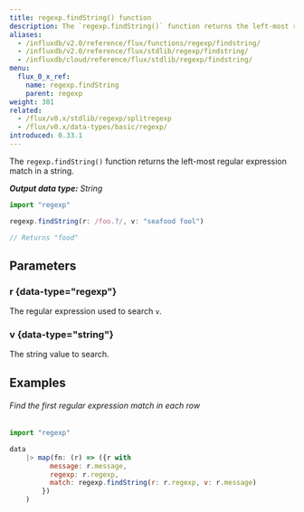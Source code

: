 ```yaml
---
title: regexp.findString() function
description: The `regexp.findString()` function returns the left-most regular expression match in a string.
aliases:
  - /influxdb/v2.0/reference/flux/functions/regexp/findstring/
  - /influxdb/v2.0/reference/flux/stdlib/regexp/findstring/
  - /influxdb/cloud/reference/flux/stdlib/regexp/findstring/
menu:
  flux_0_x_ref:
    name: regexp.findString
    parent: regexp
weight: 301
related:
  - /flux/v0.x/stdlib/regexp/splitregexp
  - /flux/v0.x/data-types/basic/regexp/
introduced: 0.33.1
---
```


The `regexp.findString()` function returns the left-most regular expression match in a string.

_**Output data type:** String_

```js
import "regexp"

regexp.findString(r: /foo.?/, v: "seafood fool")

// Returns "food"
```

## Parameters

### r {data-type="regexp"}
The regular expression used to search `v`.

### v {data-type="string"}
The string value to search.

## Examples

###### Find the first regular expression match in each row
```js
import "regexp"

data
    |> map(fn: (r) => ({r with
          message: r.message,
          regexp: r.regexp,
          match: regexp.findString(r: r.regexp, v: r.message)
        })
    )
```
